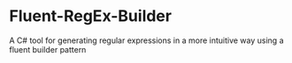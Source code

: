 # Fluent-RegEx-Builder
A C# tool for generating regular expressions in a more intuitive way using a fluent builder pattern
